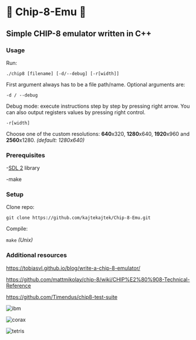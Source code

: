 # :space_invader: Chip-8-Emu :space_invader:
## Simple CHIP-8 emulator written in C++

### Usage
Run:

`./chip8 [filename] [-d/--debug] [-r[width]]`

First argument always has to be a file path/name. Optional arguments are:

`-d / --debug`

Debug mode: execute instructions step by step by pressing right arrow. You can also output registers values by pressing right control.

`-r[width]`

Choose one of the custom resolutions: **640**x320, **1280**x640, **1920**x960 and **2560**x1280. _(default: 1280x640)_

### Prerequisites
-[SDL 2](https://www.libsdl.org/) library

-make

### Setup
Clone repo:

`git clone https://github.com/kajtekajtek/Chip-8-Emu.git`

Compile:

`make` _(Unix)_

### Additional resources
https://tobiasvl.github.io/blog/write-a-chip-8-emulator/

https://github.com/mattmikolay/chip-8/wiki/CHIP%E2%80%908-Technical-Reference

https://github.com/Timendus/chip8-test-suite

![ibm](https://github.com/kajtekajtek/Chip-8-Emu/assets/129865118/34501ecf-7125-46e6-8a20-6e57038a0c21)

![corax](https://github.com/kajtekajtek/Chip-8-Emu/assets/129865118/5f2df3e7-ce6d-44ac-aeb7-3ad698069ac8)

![tetris](https://github.com/kajtekajtek/Chip-8-Emu/assets/129865118/9fafabda-f738-42a9-b423-80a415525514)
